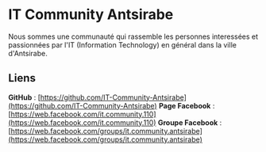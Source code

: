 # IT Community Antsirabe
Nous sommes une communauté qui rassemble les personnes interessées et passionnées par l'IT (Information Technology) en général dans la ville d'Antsirabe.

## Liens
**GitHub** : [https://github.com/IT-Community-Antsirabe](https://github.com/IT-Community-Antsirabe)
**Page Facebook** : [https://web.facebook.com/it.community.110](https://web.facebook.com/it.community.110)
**Groupe Facebook** : [https://web.facebook.com/groups/it.community.antsirabe](https://web.facebook.com/groups/it.community.antsirabe)
